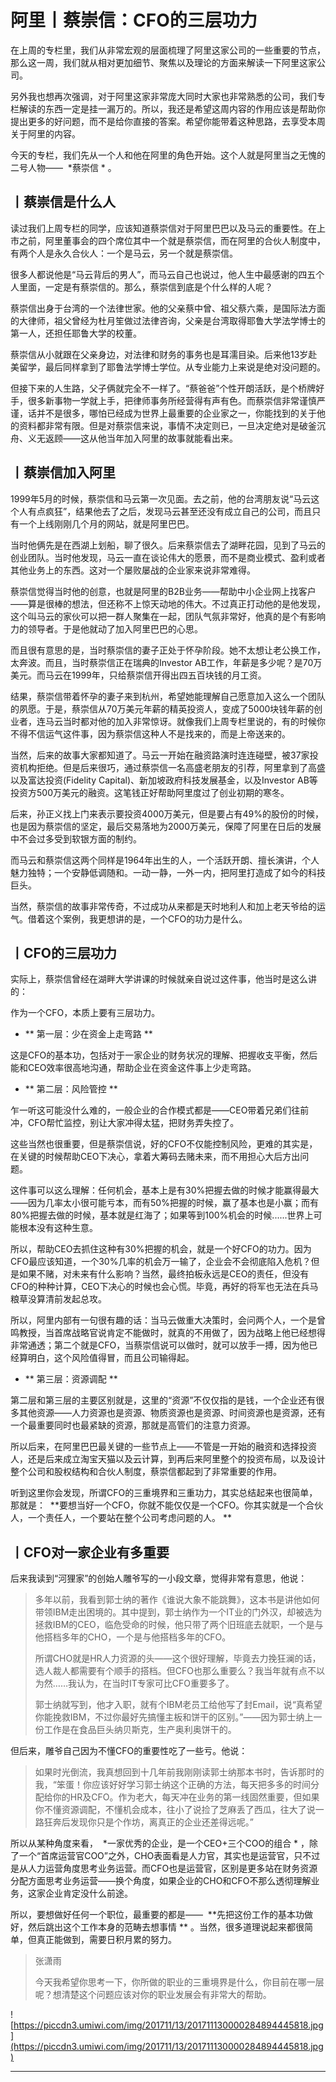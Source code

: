 # 阿里丨蔡崇信：CFO的三层功力

在上周的专栏里，我们从非常宏观的层面梳理了阿里这家公司的一些重要的节点，那么这一周，我们就从相对更加细节、聚焦以及理论的方面来解读一下阿里这家公司。

另外我也想再次强调，对于阿里这家非常庞大同时大家也非常熟悉的公司，我们专栏解读的东西一定是挂一漏万的。所以，我还是希望这周内容的作用应该是帮助你提出更多的好问题，而不是给你直接的答案。希望你能带着这种思路，去享受本周关于阿里的内容。

今天的专栏，我们先从一个人和他在阿里的角色开始。这个人就是阿里当之无愧的二号人物——  *蔡崇信 * 。

## 丨蔡崇信是什么人

读过我们上周专栏的同学，应该知道蔡崇信对于阿里巴巴以及马云的重要性。在上市之前，阿里董事会的四个席位其中一个就是蔡崇信，而在阿里的合伙人制度中，有两个人是永久合伙人：一个是马云，另一个就是蔡崇信。

很多人都说他是“马云背后的男人”，而马云自己也说过，他人生中最感谢的四五个人里面，一定是有蔡崇信的。那么，蔡崇信到底是个什么样的人呢？

蔡崇信出身于台湾的一个法律世家。他的父亲蔡中曾、祖父蔡六乘，是国际法方面的大律师，祖父曾经为杜月笙做过法律咨询，父亲是台湾取得耶鲁大学法学博士的第一人，还担任耶鲁大学的校董。

蔡崇信从小就跟在父亲身边，对法律和财务的事务也是耳濡目染。后来他13岁赴美留学，最后同样拿到了耶鲁法学博士学位。从专业能力上来说是绝对没问题的。

但接下来的人生路，父子俩就完全不一样了。“蔡爸爸”个性开朗活跃，是个桥牌好手，很多新事物一学就上手，把律师事务所经营得有声有色。而蔡崇信非常谨慎严谨，话并不是很多，哪怕已经成为世界上最重要的企业家之一，你能找到的关于他的资料都非常有限。但是对蔡崇信来说，事情不决定则已，一旦决定绝对是破釜沉舟、义无返顾——这从他当年加入阿里的故事就能看出来。

## 丨蔡崇信加入阿里

1999年5月的时候，蔡崇信和马云第一次见面。去之前，他的台湾朋友说“马云这个人有点疯狂”，结果他去了之后，发现马云甚至还没有成立自己的公司，而且只有一个上线刚刚几个月的网站，就是阿里巴巴。

当时他俩先是在西湖上划船，聊了很久。后来蔡崇信去了湖畔花园，见到了马云的创业团队。当时他发现，马云一直在谈论伟大的愿景，而不是商业模式、盈利或者其他业务上的东西。这对一个屡败屡战的企业家来说非常难得。

蔡崇信觉得当时他的创意，也就是阿里的B2B业务——帮助中小企业网上找客户——算是很棒的想法，但还称不上惊天动地的伟大。不过真正打动他的是他发现，这个叫马云的家伙可以把一群人聚集在一起，团队气氛非常好，他真的是个有影响力的领导者。于是他就动了加入阿里巴巴的心思。

而且很有意思的是，当时蔡崇信的妻子正处于怀孕阶段。她不太想让老公换工作，太奔波。而且，当时蔡崇信正在瑞典的Investor AB工作，年薪是多少呢？是70万美元。而马云在1999年，只给蔡崇信开得出四五百块钱的月工资。

结果，蔡崇信带着怀孕的妻子来到杭州，希望她能理解自己愿意加入这么一个团队的夙愿。于是，蔡崇信从70万美元年薪的精英投资人，变成了5000块钱年薪的创业者，连马云当时都对他的加入非常惊讶。就像我们上周专栏里说的，有的时候你不得不信运气这件事，因为蔡崇信这种人不是找来的，而是上帝送来的。

当然，后来的故事大家都知道了。马云一开始在融资路演时连连碰壁，被37家投资机构拒绝。但是后来很巧，通过蔡崇信一名高盛老朋友的引荐，阿里拿到了高盛以及富达投资(Fidelity Capital)、新加坡政府科技发展基金，以及Investor AB等投资方500万美元的融资。这笔钱正好帮助阿里度过了创业初期的寒冬。

后来，孙正义找上门来表示要投资4000万美元，但是要占有49%的股份的时候，也是因为蔡崇信的坚定，最后交易落地为2000万美元，保障了阿里在日后的发展中不会过多受到软银方面的制约。

而马云和蔡崇信这两个同样是1964年出生的人，一个活跃开朗、擅长演讲，个人魅力独特；一个安静低调随和。一动一静，一外一内，把阿里打造成了如今的科技巨头。

当然，蔡崇信的故事非常传奇，不过成功从来都是天时地利人和加上老天爷给的运气。借着这个案例，我更想讲的是，一个CFO的功力是什么。    

## 丨CFO的三层功力

实际上，蔡崇信曾经在湖畔大学讲课的时候就亲自说过这件事，他当时是这么讲的：

作为一个CFO，本质上要有三层功力。

* ** 第一层：少在资金上走弯路 ** 

这是CFO的基本功，包括对于一家企业的财务状况的理解、把握收支平衡，然后能和CEO效率很高地沟通，帮助企业在资金这件事上少走弯路。

* ** 第二层：风险管控 ** 

乍一听这可能没什么难的，一般企业的合作模式都是——CEO带着兄弟们往前冲，CFO帮忙监控，别让大家冲得太猛，把财务弄失控了。

这些当然也很重要，但是蔡崇信说，好的CFO不仅能控制风险，更难的其实是，在关键的时候帮助CEO下决心，拿着大筹码去赌未来，而不用担心大后方出问题。 

这件事可以这么理解：任何机会，基本上是有30%把握去做的时候才能赢得最大——因为几率太小很可能亏本，而有50%把握的时候，赢了基本也是小赢；而有80%把握去做的时候，基本就是红海了；如果等到100%机会的时候......世界上可能根本没有这种生意。

所以，帮助CEO去抓住这种有30%把握的机会，就是一个好CFO的功力。因为CFO最应该知道，一个30%几率的机会万一输了，企业会不会彻底陷入危机？但是如果不赌，对未来有什么影响？当然，最终拍板永远是CEO的责任，但没有CFO的种种计算，CEO下决心的时候也会心慌。毕竟，再好的将军也无法在兵马粮草没算清前发起总攻。 

所以，阿里内部有一句很有趣的话：当马云做重大决策时，会问两个人，一个是曾鸣教授，当首席战略官说肯定不能做时，就真的不用做了，因为战略上他已经想得非常通透；第二个就是CFO，当蔡崇信说可以做时，就可以放手一搏，因为他已经算明白，这个风险值得冒，而且公司输得起。 

* ** 第三层：资源调配 ** 

第二层和第三层的主要区别就是，这里的“资源”不仅仅指的是钱，一个企业还有很多其他资源——人力资源也是资源、物质资源也是资源、时间资源也是资源，还有一个最重要同时也最紧缺的资源，那就是高管们的注意力资源。

所以后来，在阿里巴巴最关键的一些节点上——不管是一开始的融资和选择投资人，还是后来成立淘宝天猫以及云计算，到再后来阿里整个的投资布局，以及设计整个公司和股权结构和合伙人制度，蔡崇信都起到了非常重要的作用。

听到这里你会发现，所谓CFO的三重境界和三重功力，其实总结起来也很简单，那就是：  **要想当好一个CFO，你就不能仅仅是一个CFO。你其实就是一个合伙人，一个责任人，一个要站在整个公司考虑问题的人。 **

## 丨CFO对一家企业有多重要

后来我读到“河狸家”的创始人雕爷写的一小段文章，觉得非常有意思，他说：

> 多年以前，我看到郭士纳的著作《谁说大象不能跳舞》，这本书是讲他如何带领IBM走出困境的。其中提到，郭士纳作为一个IT业的门外汉，却被选为拯救IBM的CEO，临危受命的时候，他只带了两个旧班底去就职，一个是与他搭档多年的CHO，一个是与他搭档多年的CFO。 
> 
> 
> 
> 所谓CHO就是HR人力资源的头——这个很好理解，毕竟去力挽狂澜的话，选人裁人都需要有个顺手的搭档。但CFO也那么重要么？我当年就有点不以为然……我认为，在当时IT专家可比CFO重要多了。
> 
> 
> 
> 郭士纳就写到，他才入职，就有个IBM老员工给他写了封Email，说“真希望你能挽救IBM，不过你最好先搞懂主板和饼干的区别。”——因为郭士纳上一份工作是在食品巨头纳贝斯克，生产奥利奥饼干的。

但后来，雕爷自己因为不懂CFO的重要性吃了一些亏。他说：

> 如果时光倒流，我真想回到十几年前我刚刚读郭士纳那本书时，告诉那时的我，“笨蛋！你应该好好学习郭士纳这个正确的方法，每天把多多的时间分配给你的HR及CFO。作为老大，每天冲在业务的第一线固然重要，但如果你不懂资源调配，不懂机会成本，往小了说捡了芝麻丢了西瓜，往大了说一路狂奔后发现你只是个作坊，离真正的企业还差得远呢。”

所以从某种角度来看，  *一家优秀的企业，是一个CEO+三个COO的组合 * ，除了一个“首席运营官COO”之外，CHO表面看是人力官，其实也是运营官，只不过是从人力运营角度思考业务运营。而CFO也是运营官，区别是更多站在财务资源分配方面思考业务运营——换个角度，如果企业的CHO和CFO不那么透彻理解业务，这家企业肯定没什么前途。

所以，要想做好任何一个职位，最重要的都是——  **先把这份工作的基本功做好，然后跳出这个工作本身的范畴去想事情 ** 。当然，很多道理说起来都很简单，但真正能做到，需要日积月累的努力。

> 张潇雨
> 
> 今天我希望你思考一下，你所做的职业的三重境界是什么，你目前在哪一层呢？想清楚这个问题应该对你的职业发展会有非常大的帮助。

![https://piccdn3.umiwi.com/img/201711/13/201711130000284894445818.jpg](https://piccdn3.umiwi.com/img/201711/13/201711130000284894445818.jpg)

---
